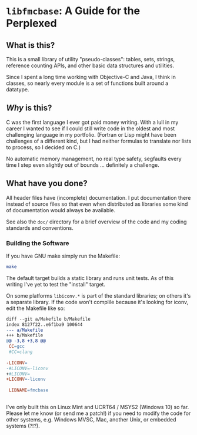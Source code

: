# `libfmcbase`: A Guide for the Perplexed #

## What is this?

This is a small library of utility "pseudo-classes": tables, sets, strings,
reference counting APIs, and other basic data structures and utilities.

Since I spent a long time working with Objective-C and Java, I think in
classes, so nearly every module is a set of functions built around a datatype.


## *Why* is this?

C was the first language I ever got paid money writing. With a lull in
my career I wanted to see if I could still write code in the oldest and
most challenging language in my portfolio.  (Fortran or Lisp might have been
challenges of a different kind, but I had neither formulas to translate nor
lists to process, so I decided on C.)

No automatic memory management, no real type safety, segfaults every time 
I step even slightly out of bounds ... definitely a challenge.


## What have you done?

All header files have (incomplete) documentation.  I put documentation there
instead of source files so that even when distributed as libraries some kind
of documentation would always be available.

See also the `doc/` directory for a brief overview of the code and my
coding standards and conventions.

### Building the Software

If you have GNU make simply run the Makefile:

```sh
make
```

The default target builds a static library and runs unit tests.
As of this writing I've yet to test the "install" target.

On some platforms `libiconv.*` is part of the standard libraries; on others
it's a separate library. If the code won't complile because it's looking for
iconv, edit the Makefile like so:

```makefile
diff --git a/Makefile b/Makefile
index 8127f22..e6f1ba9 100644
--- a/Makefile
+++ b/Makefile
@@ -3,8 +3,8 @@
 CC=gcc
 #CC=clang
 
-LICONV=
-#LICONV=-liconv
+#LICONV=
+LICONV=-liconv
 
 LIBNAME=fmcbase
 
```

I've only built this on Linux Mint and UCRT64 / MSYS2 (Windows 10) so far.
Please let me know (or send me a patch!) if you need to modify the code for
other systems, e.g. Windows MVSC, Mac, another Unix, or embedded systems (?!?).
